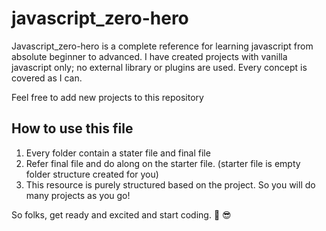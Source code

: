 # javascript_zero-hero
Javascript_zero-hero is a complete reference for learning javascript from absolute beginner to advanced. I have created projects with vanilla javascript only; no external library or plugins are used.
Every concept is covered as I can.

Feel free to add new projects to this repository

 

## How to use this file
1. Every folder contain a stater file and final file
2. Refer final file and do along on the starter file. (starter file is empty folder structure created for you)
3. This resource is purely structured based on the project. So you will do many projects as you go!

So folks, get ready and excited and start coding. :star_struck: :sunglasses:
